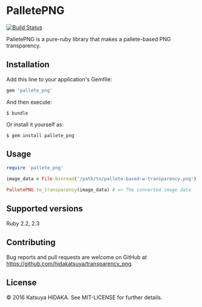 # PalletePNG

[![Build Status](https://travis-ci.org/hidakatsuya/pallete_png.svg?branch=master)](https://travis-ci.org/hidakatsuya/pallete_png)

PalletePNG is a pure-ruby library that makes a pallete-based PNG transparency.

## Installation

Add this line to your application's Gemfile:

```ruby
gem 'pallete_png'
```

And then execute:

    $ bundle

Or install it yourself as:

    $ gem install pallete_png

## Usage

```ruby
require 'pallete_png'

image_data = File.binread('/path/to/pallete-based-w-transparency.png')

PalletePNG.to_transparency(image_data) # => The converted image data
```

## Supported versions

Ruby 2.2, 2.3

## Contributing

Bug reports and pull requests are welcome on GitHub at https://github.com/hidakatsuya/transparency_png.

## License

© 2016 Katsuya HIDAKA. See MIT-LICENSE for further details.
